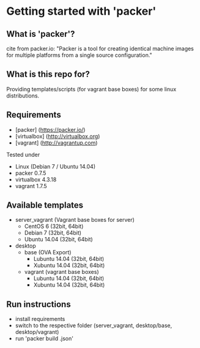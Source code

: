 # Getting started with 'packer'

## What is 'packer'?

cite from packer.io:
"Packer is a tool for creating identical machine images for multiple platforms from a single source configuration."

## What is this repo for?

Providing templates/scripts (for vagrant base boxes) for some linux distributions.

## Requirements
* [packer] (https://packer.io/)
* [virtualbox] (http://virtualbox.org)
* [vagrant] (http://vagrantup.com)

Tested under
* Linux (Debian 7 / Ubuntu 14.04)
* packer 0.7.5
* virtualbox 4.3.18
* vagrant 1.7.5

## Available templates

* server_vagrant (Vagrant base boxes for server)
  * CentOS 6 (32bit, 64bit)
  * Debian 7 (32bit, 64bit)
  * Ubuntu 14.04 (32bit, 64bit)
* desktop 
  * base (OVA Export)
    * Lubuntu 14.04 (32bit, 64bit)
    * Xubuntu 14.04 (32bit, 64bit)
  * vagrant (vagrant base boxes)
    * Lubuntu 14.04 (32bit, 64bit)
    * Xubuntu 14.04 (32bit, 64bit)

## Run instructions

* install requirements
* switch to the respective folder (server_vagrant, desktop/base, desktop/vagrant)
* run 'packer build <JSONFILENAME>.json'